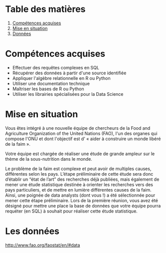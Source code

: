 # Table des matières
1. [Compétences acquises](#Comp)
2. [Mise en situation](#Scenario) 
3. [Données](#data)

# Compétences acquises <a name="Comp"></a>
- Effectuer des requêtes complexes en SQL
- Récupérer des données à partir d'une source identifiée
- Appliquer l'algèbre relationnelle en R ou Python
- Utiliser une documentation technique
- Maîtriser les bases de R ou Python
- Utiliser les librairies spécialisées pour la Data Science

# Mise en situation <a name="Scenario"></a>
Vous êtes intégré à une nouvelle équipe de chercheurs de la Food and Agriculture Organization of the United Nations (FAO), l'un des organes qui compose l'ONU et dont l'objectif est d' « aider à construire un monde libéré de la faim ».

Votre équipe est chargée de réaliser une étude de grande ampleur sur le thème de la sous-nutrition dans le monde.

Le problème de la faim est complexe et peut avoir de multiples causes, différentes selon les pays. L’étape préliminaire de cette étude sera donc d’établir un “état de l’art” des recherches déjà publiées, mais également de mener une étude statistique destinée à orienter les recherches vers des pays particuliers, et de mettre en lumière différentes causes de la faim. Ainsi, une poignée de data analysts (dont vous !) a été sélectionnée pour mener cette étape préliminaire. Lors de la première réunion, vous avez été désigné pour mettre une place la base de données que votre équipe pourra requéter (en SQL) à souhait pour réaliser cette étude statistique.


# Les données <a name="data"></a>
http://www.fao.org/faostat/en/#data
